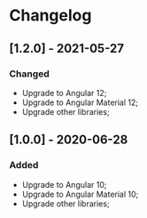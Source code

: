 # Changelog

## [1.2.0] - 2021-05-27

### Changed

- Upgrade to Angular 12;
- Upgrade to Angular Material 12;
- Upgrade other libraries;

## [1.0.0] - 2020-06-28

### Added

- Upgrade to Angular 10;
- Upgrade to Angular Material 10;
- Upgrade other libraries;

